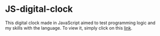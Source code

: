 # JS-digital-clock

This digital clock made in JavaScript aimed to test programming logic and my skills with the language.
To view it, simply click on this [link](https://arthur-llevy.github.io/JS-digital-clock/).
